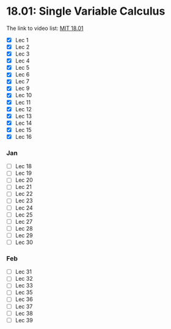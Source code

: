 18.01: Single Variable Calculus
===============================

The link to video list: [MIT 18.01](https://www.youtube.com/playlist?list=PL590CCC2BC5AF3BC1)

- [X] Lec 1
- [X] Lec 2
- [X] Lec 3
- [X] Lec 4
- [X] Lec 5
- [X] Lec 6
- [X] Lec 7
- [X] Lec 9
- [X] Lec 10
- [X] Lec 11
- [X] Lec 12
- [X] Lec 13
- [X] Lec 14
- [X] Lec 15
- [X] Lec 16

### Jan

- [ ] Lec 18
- [ ] Lec 19
- [ ] Lec 20
- [ ] Lec 21
- [ ] Lec 22
- [ ] Lec 23
- [ ] Lec 24
- [ ] Lec 25
- [ ] Lec 27
- [ ] Lec 28
- [ ] Lec 29
- [ ] Lec 30

### Feb

- [ ] Lec 31
- [ ] Lec 32
- [ ] Lec 33
- [ ] Lec 35
- [ ] Lec 36
- [ ] Lec 37
- [ ] Lec 38
- [ ] Lec 39